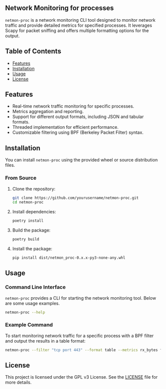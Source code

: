 ## Network Monitoring for processes

`netmon-proc` is a network monitoring CLI tool designed to monitor network traffic and provide detailed metrics for specified processes. It leverages Scapy for packet sniffing and offers multiple formatting options for the output.

## Table of Contents

- [Features](#features)
- [Installation](#installation)
- [Usage](#usage)
- [License](#license)

## Features

- Real-time network traffic monitoring for specific processes.
- Metrics aggregation and reporting.
- Support for different output formats, including JSON and tabular formats.
- Threaded implementation for efficient performance.
- Customizable filtering using BPF (Berkeley Packet Filter) syntax.

## Installation

You can install `netmon-proc` using the provided wheel or source distribution files.

### From Source

1. Clone the repository:

   ```sh
   git clone https://github.com/yourusername/netmon-proc.git
   cd netmon-proc
   ```

2. Install dependencies:

   ```sh
   poetry install
   ```

3. Build the package:

   ```sh
   poetry build
   ```

4. Install the package:

   ```sh
   pip install dist/netmon_proc-0.x.x-py3-none-any.whl
   ```

## Usage

### Command Line Interface

`netmon-proc` provides a CLI for starting the network monitoring tool. Below are some usage examples.

```sh
netmon-proc --help
```

### Example Command

To start monitoring network traffic for a specific process with a BPF filter and output the results in a table format:

```sh
netmon-proc --filter "tcp port 443" --format table --metrics rx_bytes firefox
```

## License

This project is licensed under the GPL v3 License. See the [LICENSE](LICENSE) file for more details.
